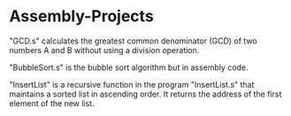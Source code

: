 # Assembly-Projects

"GCD.s" calculates the greatest common denominator (GCD) of two numbers A and B without using a division operation.

"BubbleSort.s" is the bubble sort algorithm but in assembly code.

"InsertList" is a recursive function in the program "InsertList.s" that maintains a sorted list in ascending order. It returns the address of the first element of the new list.
